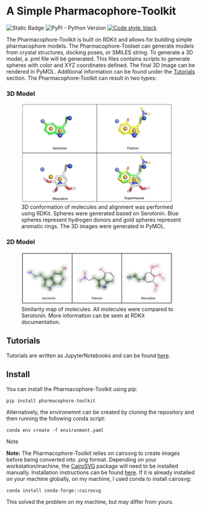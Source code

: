 # A Simple Pharmacophore-Toolkit

![Static Badge](https://img.shields.io/badge/Pharmacophore--Toolset-v0.0.3-blue)
![PyPI - Python Version](https://img.shields.io/pypi/pyversions/py50?style=flat&logo=python&logoColor=white)
[![Code style: black](https://img.shields.io/badge/code%20style-black-000000.svg)](https://github.com/psf/black)

The Pharmacophore-Toolkit is built on RDKit and allows for building simple pharmacophore models. The
Pharmacophore-Toolset can generate models from crystal structures, docking poses, or SMILES string. To generate a 3D
model, a .pml file will be generated. This files contains scripts to generate spheres with color and XYZ coordinates 
defined. The final 3D image can be rendered in PyMOL. Additional information can be found under the
[Tutorials](tutorials/) section. The Pharmacophore-Toolkit can result in two types:

### 3D Model

<figure>
    <img src="img/3d_example.png" width="400">
    <figcaption>3D conformation of molecules and alignment was performed using RDKit. Spheres were generated based on 
                Serotonin. Blue spheres represent hydrogen donors and gold spheres represent aromatic rings. The 3D 
                images were generated in PyMOL.
    </figcaption>
</figure>

### 2D Model
<figure>
    <img src="img/similarity_exmaple.png" width="400">
    <figcaption>Similarity map of molecules. All molecules were compared to Serotonin. More information can be seen 
                at RDKit documentation. 
    </figcaption>
</figure>

## Tutorials

Tutorials are written as JupyterNotebooks and can be found [here](tutorials/).

## Install
You can install the Pharmacophore-Toolkit using pip:
```
pip install pharmacophore-toolkit
```

Alternatively, the environemnt can be created by cloning the repository and then running the following conda script:
```
conda env create -f environment.yaml
```

> [!NOTE]
> **Note:** The Pharmacophore-Toolkit relies on cairosvg to create images before being converted into .png format. Depending on your 
workstation/machine, the [CairoSVG](https://github.com/Kozea/CairoSVG) package will need to be installed manually. 
Installation instructions can be found [here](https://cairosvg.org). If it is already installed on your machine globally, 
on my machine, I used conda to install cairosvg:
```
conda install conda-forge::cairosvg
```

This solved the problem on my machine, but may differ from yours.
